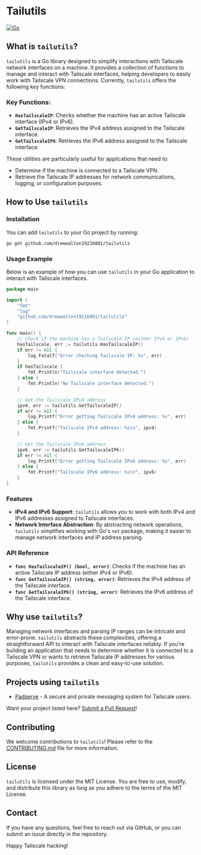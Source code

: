 # Tailutils

[![Go](https://github.com/drewwalton19216801/tailutils/actions/workflows/go.yml/badge.svg)](https://github.com/drewwalton19216801/tailutils/actions/workflows/go.yml)

## What is `tailutils`?

`tailutils` is a Go library designed to simplify interactions with Tailscale network interfaces on a machine. It provides a collection of functions to manage and interact with Tailscale interfaces, helping developers to easily work with Tailscale VPN connections. Currently, `tailutils` offers the following key functions:

### Key Functions:

- **`HasTailscaleIP`**: Checks whether the machine has an active Tailscale interface (IPv4 or IPv6).
- **`GetTailscaleIP`**: Retrieves the IPv4 address assigned to the Tailscale interface.
- **`GetTailscaleIP6`**: Retrieves the IPv6 address assigned to the Tailscale interface.

These utilities are particularly useful for applications that need to:

- Determine if the machine is connected to a Tailscale VPN.
- Retrieve the Tailscale IP addresses for network communications, logging, or configuration purposes.

## How to Use `tailutils`

### Installation

You can add `tailutils` to your Go project by running:

```sh
go get github.com/drewwalton19216801/tailutils
```

### Usage Example

Below is an example of how you can use `tailutils` in your Go application to interact with Tailscale interfaces.

```go
package main

import (
    "fmt"
    "log"
    "github.com/drewwalton19216801/tailutils"
)

func main() {
    // Check if the machine has a Tailscale IP (either IPv4 or IPv6)
    hasTailscale, err := tailutils.HasTailscaleIP()
    if err != nil {
        log.Fatalf("Error checking Tailscale IP: %v", err)
    }
    if hasTailscale {
        fmt.Println("Tailscale interface detected.")
    } else {
        fmt.Println("No Tailscale interface detected.")
    }

    // Get the Tailscale IPv4 address
    ipv4, err := tailutils.GetTailscaleIP()
    if err != nil {
        log.Printf("Error getting Tailscale IPv4 address: %v", err)
    } else {
        fmt.Printf("Tailscale IPv4 address: %s\n", ipv4)
    }

    // Get the Tailscale IPv6 address
    ipv6, err := tailutils.GetTailscaleIP6()
    if err != nil {
        log.Printf("Error getting Tailscale IPv6 address: %v", err)
    } else {
        fmt.Printf("Tailscale IPv6 address: %s\n", ipv6)
    }
}
```

### Features

- **IPv4 and IPv6 Support**: `tailutils` allows you to work with both IPv4 and IPv6 addresses assigned to Tailscale interfaces.
- **Network Interface Abstraction**: By abstracting network operations, `tailutils` simplifies working with Go's `net` package, making it easier to manage network interfaces and IP address parsing.

### API Reference

- **`func HasTailscaleIP() (bool, error)`**: Checks if the machine has an active Tailscale IP address (either IPv4 or IPv6).
- **`func GetTailscaleIP() (string, error)`**: Retrieves the IPv4 address of the Tailscale interface.
- **`func GetTailscaleIP6() (string, error)`**: Retrieves the IPv6 address of the Tailscale interface.

## Why use `tailutils`?

Managing network interfaces and parsing IP ranges can be intricate and error-prone. `tailutils` abstracts these complexities, offering a straightforward API to interact with Tailscale interfaces reliably. If you're building an application that needs to determine whether it is connected to a Tailscale VPN or wants to retrieve Tailscale IP addresses for various purposes, `tailutils` provides a clean and easy-to-use solution.

## Projects using `tailutils`

- [Padserve](https://github.com/drewwalton19216801/padserve) - A secure and private messaging system for Tailscale users.

Want your project listed here? [Submit a Pull Request](https://github.com/drewwalton19216801/tailutils/pulls)!

## Contributing

We welcome contributions to `tailutils`! Please refer to the [CONTRIBUTING.md](docs/CONTRIBUTING.md) file for more information.

## License

`tailutils` is licensed under the MIT License. You are free to use, modify, and distribute this library as long as you adhere to the terms of the MIT License.

## Contact

If you have any questions, feel free to reach out via GitHub, or you can submit an issue directly in the repository.

Happy Tailscale hacking!

